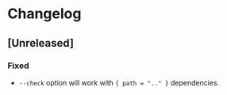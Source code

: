 # Changelog

## [Unreleased]

### Fixed

- `--check` option will work with `{ path = ".." }` dependencies.
